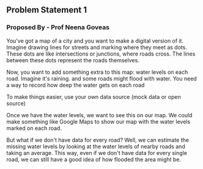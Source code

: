 ## Problem Statement 1

### Proposed By - Prof Neena Goveas

You've got a map of a city and you want to make a digital version of it. Imagine drawing lines for streets and marking where they meet as dots. These dots are like intersections or junctions, where roads cross. The lines between these dots represent the roads themselves.

Now, you want to add something extra to this map: water levels on each road. Imagine it's raining. and some roads might flood with water. You need a way to record how deep the water gets on each road

To make things easier, use your own data source (mock data or open source)

Once we have the water levels, we want to see this on our map. We could make something like Google Maps to show our map with the water levels marked on each road.

But what if we don't have data for every road? Well, we can estimate the missing water levels by looking at the water levels of nearby roads and taking an average. This way, even if we don't have data for every single road, we can still have a good idea of how flooded the area might be.